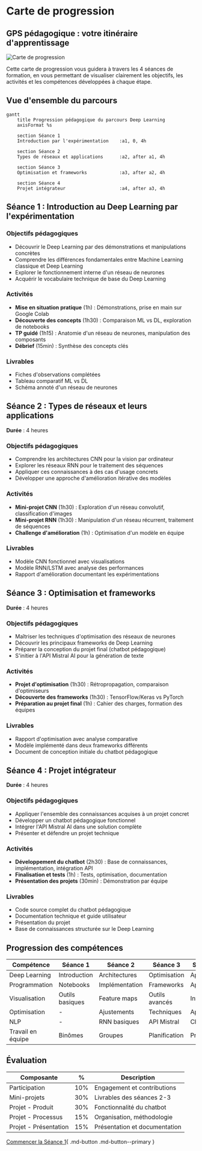 # Carte de progression

## GPS pédagogique : votre itinéraire d'apprentissage

![Carte de progression](https://images.unsplash.com/photo-1580927752452-89d86da3fa0a?auto=format&fit=crop&q=80&w=1000&h=300)

Cette carte de progression vous guidera à travers les 4 séances de formation, en vous permettant de visualiser clairement les objectifs, les activités et les compétences développées à chaque étape.

## Vue d'ensemble du parcours

```mermaid
gantt
    title Progression pédagogique du parcours Deep Learning
    axisFormat %s
    
    section Séance 1
    Introduction par l'expérimentation    :a1, 0, 4h
    
    section Séance 2
    Types de réseaux et applications      :a2, after a1, 4h
    
    section Séance 3
    Optimisation et frameworks            :a3, after a2, 4h
    
    section Séance 4
    Projet intégrateur                    :a4, after a3, 4h
```

## Séance 1 : Introduction au Deep Learning par l'expérimentation

### Objectifs pédagogiques

- Découvrir le Deep Learning par des démonstrations et manipulations concrètes
- Comprendre les différences fondamentales entre Machine Learning classique et Deep Learning
- Explorer le fonctionnement interne d'un réseau de neurones
- Acquérir le vocabulaire technique de base du Deep Learning

### Activités

- **Mise en situation pratique** (1h) : Démonstrations, prise en main sur Google Colab
- **Découverte des concepts** (1h30) : Comparaison ML vs DL, exploration de notebooks
- **TP guidé** (1h15) : Anatomie d'un réseau de neurones, manipulation des composants
- **Débrief** (15min) : Synthèse des concepts clés

### Livrables

- Fiches d'observations complétées
- Tableau comparatif ML vs DL
- Schéma annoté d'un réseau de neurones

## Séance 2 : Types de réseaux et leurs applications

**Durée** : 4 heures

### Objectifs pédagogiques

- Comprendre les architectures CNN pour la vision par ordinateur
- Explorer les réseaux RNN pour le traitement des séquences
- Appliquer ces connaissances à des cas d'usage concrets
- Développer une approche d'amélioration itérative des modèles

### Activités

- **Mini-projet CNN** (1h30) : Exploration d'un réseau convolutif, classification d'images
- **Mini-projet RNN** (1h30) : Manipulation d'un réseau récurrent, traitement de séquences
- **Challenge d'amélioration** (1h) : Optimisation d'un modèle en équipe

### Livrables

- Modèle CNN fonctionnel avec visualisations
- Modèle RNN/LSTM avec analyse des performances
- Rapport d'amélioration documentant les expérimentations

## Séance 3 : Optimisation et frameworks

**Durée** : 4 heures

### Objectifs pédagogiques

- Maîtriser les techniques d'optimisation des réseaux de neurones
- Découvrir les principaux frameworks de Deep Learning
- Préparer la conception du projet final (chatbot pédagogique)
- S'initier à l'API Mistral AI pour la génération de texte

### Activités

- **Projet d'optimisation** (1h30) : Rétropropagation, comparaison d'optimiseurs
- **Découverte des frameworks** (1h30) : TensorFlow/Keras vs PyTorch
- **Préparation au projet final** (1h) : Cahier des charges, formation des équipes

### Livrables

- Rapport d'optimisation avec analyse comparative
- Modèle implémenté dans deux frameworks différents
- Document de conception initiale du chatbot pédagogique

## Séance 4 : Projet intégrateur

**Durée** : 4 heures

### Objectifs pédagogiques

- Appliquer l'ensemble des connaissances acquises à un projet concret
- Développer un chatbot pédagogique fonctionnel
- Intégrer l'API Mistral AI dans une solution complète
- Présenter et défendre un projet technique

### Activités

- **Développement du chatbot** (2h30) : Base de connaissances, implémentation, intégration API
- **Finalisation et tests** (1h) : Tests, optimisation, documentation
- **Présentation des projets** (30min) : Démonstration par équipe

### Livrables

- Code source complet du chatbot pédagogique
- Documentation technique et guide utilisateur
- Présentation du projet
- Base de connaissances structurée sur le Deep Learning

## Progression des compétences

| Compétence | Séance 1 | Séance 2 | Séance 3 | Séance 4 |
|------------|----------|----------|----------|----------|
| Deep Learning | Introduction | Architectures | Optimisation | Application |
| Programmation | Notebooks | Implémentation | Frameworks | Application |
| Visualisation | Outils basiques | Feature maps | Outils avancés | Intégration |
| Optimisation | - | Ajustements | Techniques | Application |
| NLP | - | RNN basiques | API Mistral | Chatbot |
| Travail en équipe | Binômes | Groupes | Planification | Projet |

## Évaluation

| Composante | % | Description |
|------------|---|-------------|
| Participation | 10% | Engagement et contributions |
| Mini-projets | 30% | Livrables des séances 2-3 |
| Projet - Produit | 30% | Fonctionnalité du chatbot |
| Projet - Processus | 15% | Organisation, méthodologie |
| Projet - Présentation | 15% | Présentation et documentation |

[Commencer la Séance 1](seance1/index.md){ .md-button .md-button--primary }